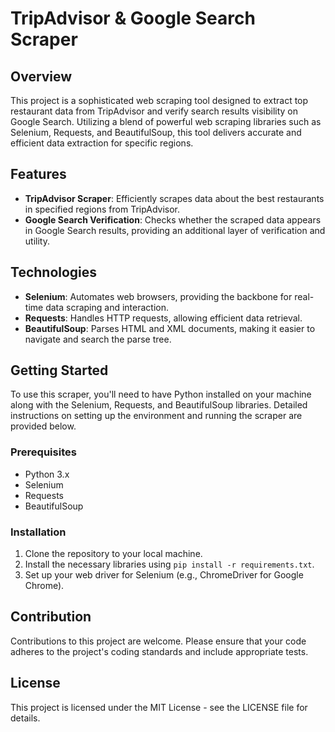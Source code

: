 # TripAdvisor & Google Search Scraper

## Overview
This project is a sophisticated web scraping tool designed to extract top restaurant data from TripAdvisor and verify search results visibility on Google Search. Utilizing a blend of powerful web scraping libraries such as Selenium, Requests, and BeautifulSoup, this tool delivers accurate and efficient data extraction for specific regions.

## Features
- **TripAdvisor Scraper**: Efficiently scrapes data about the best restaurants in specified regions from TripAdvisor.
- **Google Search Verification**: Checks whether the scraped data appears in Google Search results, providing an additional layer of verification and utility.

## Technologies
- **Selenium**: Automates web browsers, providing the backbone for real-time data scraping and interaction.
- **Requests**: Handles HTTP requests, allowing efficient data retrieval.
- **BeautifulSoup**: Parses HTML and XML documents, making it easier to navigate and search the parse tree.

## Getting Started
To use this scraper, you'll need to have Python installed on your machine along with the Selenium, Requests, and BeautifulSoup libraries. Detailed instructions on setting up the environment and running the scraper are provided below.

### Prerequisites
- Python 3.x
- Selenium
- Requests
- BeautifulSoup

### Installation
1. Clone the repository to your local machine.
2. Install the necessary libraries using `pip install -r requirements.txt`.
3. Set up your web driver for Selenium (e.g., ChromeDriver for Google Chrome).

## Contribution
Contributions to this project are welcome. Please ensure that your code adheres to the project's coding standards and include appropriate tests.

## License
This project is licensed under the MIT License - see the LICENSE file for details.
